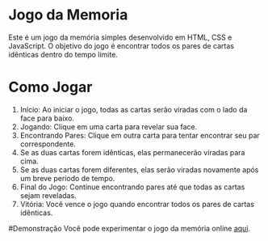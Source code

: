 # Jogo da Memoria

Este é um jogo da memória simples desenvolvido em HTML, CSS e JavaScript. O objetivo do jogo é encontrar todos os pares de cartas idênticas dentro do tempo limite.

# Como Jogar
1. Início: Ao iniciar o jogo, todas as cartas serão viradas com o lado da face para baixo.
2. Jogando: Clique em uma carta para revelar sua face.
3. Encontrando Pares: Clique em outra carta para tentar encontrar seu par correspondente.
4. Se as duas cartas forem idênticas, elas permanecerão viradas para cima.
5. Se as duas cartas forem diferentes, elas serão viradas novamente após um breve período de tempo.
6. Final do Jogo: Continue encontrando pares até que todas as cartas sejam reveladas.
7. Vitória: Você vence o jogo quando encontrar todos os pares de cartas idênticas.

#Demonstração
Você pode experimentar o jogo da memória online <a href="">aqui</a>.